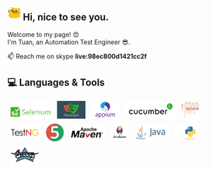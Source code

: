 <h2> <img src="https://github.com/htuanln97/htuanln97/blob/main/welcome.gif" width="30" /> Hi, nice to see you. </h2>

<p> Welcome to my page! 😍  </br> I'm Tuan, an Automation Test Engineer 😎. </p>

📫 Reach me on skype **live:98ec800d1421cc2f**

## 💻 Languages & Tools
<p>
<img src="https://github.com/htuanln97/htuanln97/blob/main/selenium.png" height="40" style="vertical-align:down; margin:4px" alt="selenium">
<img src="https://github.com/htuanln97/htuanln97/blob/main/playwright.png" height="40" style="vertical-align:down; margin:4px" alt="playwright">
<img src="https://github.com/htuanln97/htuanln97/blob/main/appium.png" height="40" style="vertical-align:down; margin:4px" alt="appium">
<img src="https://github.com/htuanln97/htuanln97/blob/main/cucumber.png" height="40" style="vertical-align:down; margin:4px" alt="cucumber">
<img src="https://github.com/htuanln97/htuanln97/blob/main/behave.png" height="40" style="vertical-align:down; margin:4px" alt="behave">
<img src="https://github.com/htuanln97/htuanln97/blob/main/testng.png" height="40" style="vertical-align:down; margin:4px" alt="testng">
<img src="https://github.com/htuanln97/htuanln97/blob/main/junit.png" height="40" style="vertical-align:down; margin:4px" alt="junit">
<img src="https://github.com/htuanln97/htuanln97/blob/main/maven.png" height="40" style="vertical-align:down; margin:4px" alt="maven">
<img src="https://github.com/htuanln97/htuanln97/blob/main/jenkins.png" height="40" style="vertical-align:down; margin:4px" alt="jenkins">
<img src="https://github.com/htuanln97/htuanln97/blob/main/java.png" height="40" style="vertical-align:down; margin:4px" alt="java">
<img src="https://github.com/htuanln97/htuanln97/blob/main/python.png" height="40" style="vertical-align:down; margin:4px" alt="python">
<img src="https://github.com/htuanln97/htuanln97/blob/main/groovy.png" height="40" style="vertical-align:down; margin:4px" alt="groovy">
</p>

<!--
**htuanln97/htuanln97** is a ✨ _special_ ✨ repository because its `README.md` (this file) appears on your GitHub profile.

Here are some ideas to get you started:

- 🔭 I’m currently working on ...
- 🌱 I’m currently learning ...
- 👯 I’m looking to collaborate on ...
- 🤔 I’m looking for help with ...
- 💬 Ask me about ...
- 📫 How to reach me: ...
- 😄 Pronouns: ...
- ⚡ Fun fact: ...
-->
